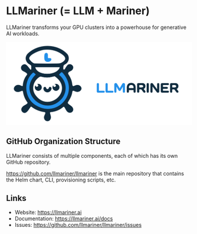 # LLMariner (= LLM + Mariner)

LLMariner transforms your GPU clusters into a powerhouse for generative AI workloads.

![alt text](https://github.com/llmariner/.github/blob/main/images/logo.png?raw=true)

## GitHub Organization Structure

LLMariner consists of multiple components, each of which has its own GitHub repository.

https://github.com/llmariner/llmariner is the main repository that contains 
the Helm chart, CLI, provisioning scripts, etc.

## Links

- Website: https://llmariner.ai
- Documentation: https://llmariner.ai/docs
- Issues: https://github.com/llmariner/llmariner/issues
